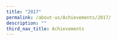 ```yaml
---
title: "2017"
permalink: /about-us/Achievements/2017/
description: ""
third_nav_title: Achievements
---
```

